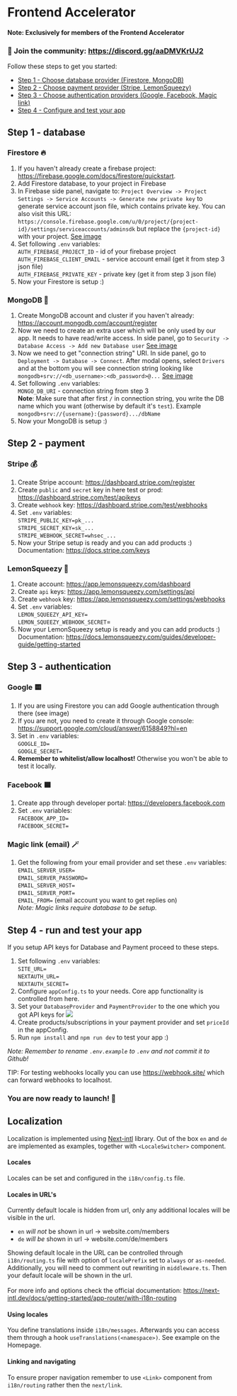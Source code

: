 # Frontend Accelerator
#### Note: Exclusively for members of the Frontend Accelerator
### 📣 Join the community: https://discord.gg/aaDMVKrUJ2

Follow these steps to get you started:
- [Step 1 - Choose database provider (Firestore, MongoDB)](#step-1---database)
- [Step 2 - Choose payment provider (Stripe, LemonSqueezy)](#step-2---payment)
- [Step 3 - Choose authentication providers (Google, Facebook, Magic link)](#step-3---authentication)
- [Step 4 - Configure and test your app](#step-4---run-and-test-your-app)
## Step 1 - database
### Firestore 🔥
1. If you haven't already create a firebase project: https://firebase.google.com/docs/firestore/quickstart.
2. Add Firestore database, to your project in Firebase
3. In Firebase side panel, navigate to: `Project Overview -> Project Settings -> Service Accounts -> Generate new private key` to generate service account json file, which contains private key. You can also visit this URL: `https://console.firebase.google.com/u/0/project/{project-id}/settings/serviceaccounts/adminsdk` but replace the `{project-id}` with your project.
[See image](https://i.ibb.co/x7zCDCj/Screenshot-2024-08-28-at-20-54-39.png)
4. Set following `.env` variables: <br />
`AUTH_FIREBASE_PROJECT_ID` - id of your firebase project<br />
`AUTH_FIREBASE_CLIENT_EMAIL` - service account email (get it from step 3 json file) <br />
`AUTH_FIREBASE_PRIVATE_KEY` - private key (get it from step 3 json file)
5. Now your Firestore is setup :)

### MongoDB 🧩
1. Create MongoDB account and cluster if you haven't already: https://account.mongodb.com/account/register
2. Now we need to create an extra user which will be only used by our app. It needs to have read/write access. In side panel, go to `Security -> Database Access -> Add new Database user`
[See image](https://i.ibb.co/BPk2wKT/mongo-setup-1.png)
3. Now we need to get "connection string" URI. In side panel, go to `Deployment -> Database -> Connect`. After modal opens, select `Drivers` and at the bottom you will see connection string looking like `mongodb+srv://<db_username>:<db_password>@...`
[See image](https://i.ibb.co/179rHFQ/mongo-setup-2.png)
4. Set following `.env` variables: <br />
`MONGO_DB_URI` - connection string from step 3 <br />
**Note**: Make sure that after first `/` in connection string, you write the DB name which you want (otherwise by default it's `test`). Example `mongodb+srv://{username}:{password}.../dbName`
5. Now your MongoDB is setup :)

## Step 2 - payment
### Stripe 💰
1. Create Stripe account: https://dashboard.stripe.com/register
2. Create `public` and `secret` key in here test or prod: https://dashboard.stripe.com/test/apikeys
3. Create `webhook` key: https://dashboard.stripe.com/test/webhooks 
4. Set `.env` variables:<br/>
`STRIPE_PUBLIC_KEY=pk_...` <br/>
`STRIPE_SECRET_KEY=sk_...` <br/>
`STRIPE_WEBHOOK_SECRET=whsec_...`
5. Now your Stripe setup is ready and you can add products :)
Documentation: https://docs.stripe.com/keys

### LemonSqueezy 🍋
1. Create account: https://app.lemonsqueezy.com/dashboard
2. Create `api` keys: https://app.lemonsqueezy.com/settings/api
3. Create `webhook` key: https://app.lemonsqueezy.com/settings/webhooks
4. Set `.env` variables:<br/>
`LEMON_SQUEEZY_API_KEY=` <br />
`LEMON_SQUEEZY_WEBHOOK_SECRET`=<br />
5. Now your LemonSqueezy setup is ready and you can add products :)
Documentation: https://docs.lemonsqueezy.com/guides/developer-guide/getting-started


## Step 3 - authentication
### Google 🟨

1. If you are using Firestore you can add Google authentication through there (see image)
2. If you are not, you need to create it through Google console: https://support.google.com/cloud/answer/6158849?hl=en 
3. Set in `.env` variables:<br/>
`GOOGLE_ID=` <br/>
`GOOGLE_SECRET=`<br/>
3. **Remember to whitelist/allow localhost!** Otherwise you won't be able to test it locally.


### Facebook 🟦
1. Create app through developer portal: https://developers.facebook.com
2. Set `.env` variables: <br/>
`FACEBOOK_APP_ID=` <br/>
`FACEBOOK_SECRET=`

### Magic link (email) 🪄
1. Get the following from your email provider and set these `.env` variables: <br/>
`EMAIL_SERVER_USER=`<br/>
`EMAIL_SERVER_PASSWORD=`<br/>
`EMAIL_SERVER_HOST=`<br/>
`EMAIL_SERVER_PORT=`<br/>
`EMAIL_FROM=` (email account you want to get replies on) <br/>
_Note: Magic links require database to be setup._

## Step 4 - run and test your app
If you setup API keys for Database and Payment proceed to these steps.
1. Set following `.env` variables: <br/>
`SITE_URL=` <br >
`NEXTAUTH_URL=` <br />
`NEXTAUTH_SECRET=` <br />
1. Configure `appConfig.ts` to your needs. Core app functionality is controlled from here.
2. Set your `DatabaseProvider` and `PaymentProvider` to the one which you got API keys for
![](https://i.imghippo.com/files/ujhrb1725038529.png)
3. Create products/subscriptions in your payment provider and set `priceId` in the appConfig.
4. Run `npm install` and `npm run dev` to test your app :)

_Note: Remember to rename `.env.example` to `.env` and not commit it to Github!_

TIP: For testing webhooks locally you can use https://webhook.site/ which can forward webhooks to localhost. 

### You are now ready to launch! 🚀

## Localization
Localization is implemented using [Next-intl](https://next-intl.dev/docs/getting-started/app-router/with-i18n-routing) library. Out of the box `en` and `de` are implemented as examples, together with `<LocaleSwitcher>` component. <br />
#### Locales
Locales can be set and configured in the `i18n/config.ts` file.

#### Locales in URL's
Currently default locale is hidden from url, only any additional locales will be visible in the url.
- `en` _will not_ be shown in url -> website.com/members
- `de` _will be_ shown in url -> website.com/de/members

Showing default locale in the URL can be controlled through `i18n/routing.ts` file with option of `localePrefix` set to `always` or `as-needed`. Additionally, you will need to comment out rewriting in `middleware.ts`. Then your default locale will be shown in the url. <br /><br />
For more info and options check the official documentation: https://next-intl.dev/docs/getting-started/app-router/with-i18n-routing

#### Using locales
You define translations inside `i18n/messages`. Afterwards you can access them through a hook `useTranslations(<namespace>)`. See example on the Homepage.

#### Linking and navigating
To ensure proper navigation remember to use `<Link>` component from `i18n/routing` rather then the `next/link`.
